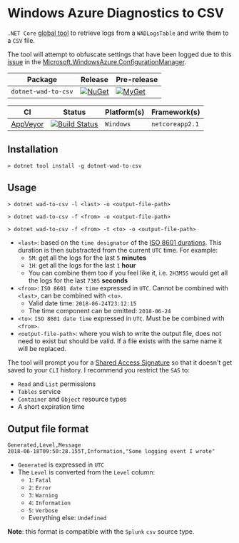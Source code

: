 # Windows Azure Diagnostics to CSV

`.NET Core` [global tool][dotnet-global-tools] to retrieve logs from a `WADLogsTable` and write them to a `CSV` file.

The tool will attempt to obfuscate settings that have been logged due to this [issue][github-issue] in the [Microsoft.WindowsAzure.ConfigurationManager][configuration-manager-nuget].

| Package | Release | Pre-release |
| --- | --- | --- |
| `dotnet-wad-to-csv` | [![NuGet][nuget-tool-badge]][nuget-tool-command] | [![MyGet][myget-tool-badge]][myget-tool-command] |

| CI | Status | Platform(s) | Framework(s) |
| --- | --- | --- | --- |
| [AppVeyor][app-veyor] | [![Build Status][app-veyor-shield]][app-veyor] | `Windows` | `netcoreapp2.1` |

## Installation

```posh
> dotnet tool install -g dotnet-wad-to-csv
```

## Usage

```posh
> dotnet wad-to-csv -l <last> -o <output-file-path>
```

```posh
> dotnet wad-to-csv -f <from> -o <output-file-path>
```

```posh
> dotnet wad-to-csv -f <from> -t <to> -o <output-file-path>
```

- `<last>`: based on the `time designator` of the [ISO 8601 durations][iso-8601-duration]. This duration is then substracted from the current `UTC` time. For example:
  - `5M`: get all the logs for the last `5` **minutes**
  - `1H`: get all the logs for the last `1` **hour**
  - You can combine them too if you feel like it, i.e. `2H3M5S` would get all the logs for the last `7385` **seconds**
- `<from>`: `ISO 8601 date time` expressed in `UTC`. Cannot be combined with `<last>`, can be combined with `<to>`.
  - Valid date time: `2018-06-24T23:12:15`
  - The time component can be omitted: `2018-06-24`
- `<to>`: `ISO 8601 date time` expressed in `UTC`. Must be be combined with `<from>`.
- `<output-file-path>`: where you wish to write the output file, does not need to exist but should be valid. If a file exists with the same name it will be replaced.

The tool will prompt you for a [Shared Access Signature][sas] so that it doesn't get saved to your `CLI` history. I recommend you restrict the `SAS` to:

- `Read` and `List` permissions
- `Tables` service
- `Container` and `Object` resource types
- A short expiration time

## Output file format

```csv
Generated,Level,Message
2018-06-18T09:50:28.155T,Information,"Some logging event I wrote"
```

- `Generated` is expressed in `UTC`
- The `Level` is converted from the `Level` column:
  - `1`: `Fatal`
  - `2`: `Error`
  - `3`: `Warning`
  - `4`: `Information`
  - `5`: `Verbose`
  - Everything else: `Undefined`

**Note**: this format is compatible with the `Splunk` `csv` source type.

[iso-8601-duration]: https://en.wikipedia.org/wiki/ISO_8601#Durations
[dotnet-global-tools]: https://docs.microsoft.com/en-us/dotnet/core/tools/global-tools
[sas]: https://docs.microsoft.com/en-us/azure/storage/common/storage-dotnet-shared-access-signature-part-1
[github-issue]: https://github.com/Azure/azure-sdk-for-net/issues/653
[app-veyor]: https://ci.appveyor.com/project/GabrielWeyer/dotnet-wad-to-csv
[app-veyor-shield]: https://img.shields.io/appveyor/ci/gabrielweyer/dotnet-wad-to-csv/master.svg?label=AppVeyor&style=flat-square
[nuget-tool-badge]: https://img.shields.io/nuget/v/dotnet-wad-to-csv.svg?label=NuGet&style=flat-square
[nuget-tool-command]: https://www.nuget.org/packages/dotnet-wad-to-csv
[myget-tool-badge]: https://img.shields.io/myget/gabrielweyer-pre-release/v/dotnet-wad-to-csv.svg?label=MyGet&style=flat-square
[myget-tool-command]: https://www.myget.org/feed/gabrielweyer-pre-release/package/nuget/dotnet-wad-to-csv
[configuration-manager-nuget]: https://www.nuget.org/packages/Microsoft.WindowsAzure.ConfigurationManager/

